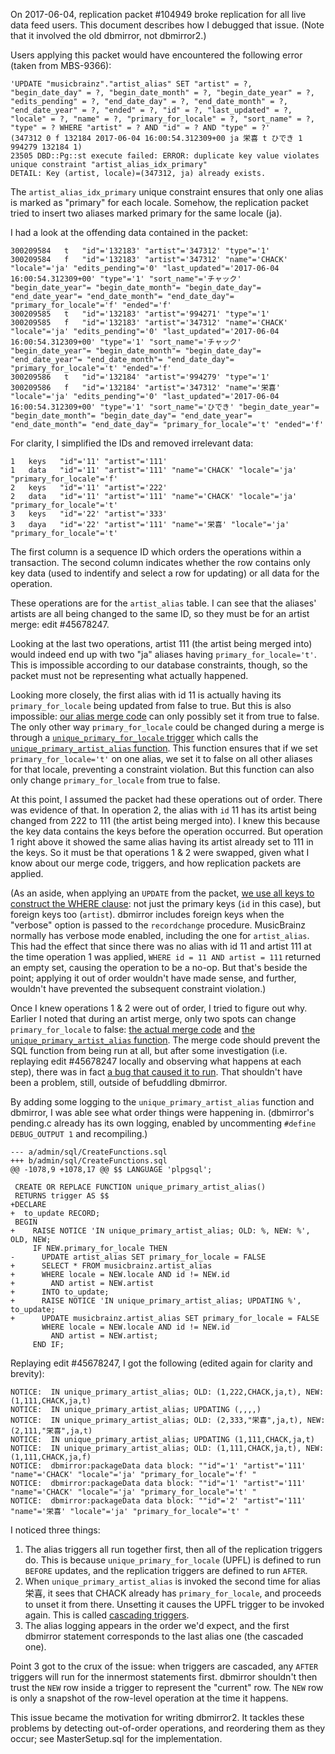 On 2017-06-04, replication packet #104949 broke replication for all live data
feed users. This document describes how I debugged that issue. (Note that it
involved the old dbmirror, not dbmirror2.)

Users applying this packet would have encountered the following error (taken
from MBS-9366):

```
'UPDATE "musicbrainz"."artist_alias" SET "artist" = ?, "begin_date_day" = ?, "begin_date_month" = ?, "begin_date_year" = ?, "edits_pending" = ?, "end_date_day" = ?, "end_date_month" = ?, "end_date_year" = ?, "ended" = ?, "id" = ?, "last_updated" = ?, "locale" = ?, "name" = ?, "primary_for_locale" = ?, "sort_name" = ?, "type" = ? WHERE "artist" = ? AND "id" = ? AND "type" = ?'
(347312 0 f 132184 2017-06-04 16:00:54.312309+00 ja 栄喜 t ひでき 1 994279 132184 1)
23505 DBD::Pg::st execute failed: ERROR: duplicate key value violates unique constraint "artist_alias_idx_primary"
DETAIL: Key (artist, locale)=(347312, ja) already exists.
```

The `artist_alias_idx_primary` unique constraint ensures that only one alias is
marked as "primary" for each locale. Somehow, the replication packet tried to
insert two aliases marked primary for the same locale (ja).

I had a look at the offending data contained in the packet:

```
300209584   t   "id"='132183' "artist"='347312' "type"='1' 
300209584   f   "id"='132183' "artist"='347312' "name"='CHACK' "locale"='ja' "edits_pending"='0' "last_updated"='2017-06-04 16:00:54.312309+00' "type"='1' "sort_name"='チャック' "begin_date_year"= "begin_date_month"= "begin_date_day"= "end_date_year"= "end_date_month"= "end_date_day"= "primary_for_locale"='f' "ended"='f' 
300209585   t   "id"='132183' "artist"='994271' "type"='1' 
300209585   f   "id"='132183' "artist"='347312' "name"='CHACK' "locale"='ja' "edits_pending"='0' "last_updated"='2017-06-04 16:00:54.312309+00' "type"='1' "sort_name"='チャック' "begin_date_year"= "begin_date_month"= "begin_date_day"= "end_date_year"= "end_date_month"= "end_date_day"= "primary_for_locale"='t' "ended"='f' 
300209586   t   "id"='132184' "artist"='994279' "type"='1' 
300209586   f   "id"='132184' "artist"='347312' "name"='栄喜' "locale"='ja' "edits_pending"='0' "last_updated"='2017-06-04 16:00:54.312309+00' "type"='1' "sort_name"='ひでき' "begin_date_year"= "begin_date_month"= "begin_date_day"= "end_date_year"= "end_date_month"= "end_date_day"= "primary_for_locale"='t' "ended"='f' 
```

For clarity, I simplified the IDs and removed irrelevant data:

```
1   keys   "id"='11' "artist"='111' 
1   data   "id"='11' "artist"='111' "name"='CHACK' "locale"='ja' "primary_for_locale"='f' 
2   keys   "id"='11' "artist"='222' 
2   data   "id"='11' "artist"='111' "name"='CHACK' "locale"='ja' "primary_for_locale"='t' 
3   keys   "id"='22' "artist"='333' 
3   daya   "id"='22' "artist"='111' "name"='栄喜' "locale"='ja' "primary_for_locale"='t' 
```

The first column is a sequence ID which orders the operations within a
transaction. The second column indicates whether the row contains only key
data (used to indentify and select a row for updating) or all data for the
operation.

These operations are for the `artist_alias` table. I can see that the aliases'
artists are all being changed to the same ID, so they must be for an artist
merge: edit #45678247.

Looking at the last two operations, artist 111 (the artist being merged into)
would indeed end up with two "ja" aliases having `primary_for_locale='t'`. This
is impossible according to our database constraints, though, so the packet must
not be representing what actually happened.

Looking more closely, the first alias with id 11 is actually having its
`primary_for_locale` being updated from false to true. But this is also
impossible: [our alias merge
code](https://github.com/metabrainz/musicbrainz-server/blob/ef48045/lib/MusicBrainz/Server/Data/Alias.pm#L186)
can only possibly set it from true to false. The only other way
`primary_for_locale` could be changed during a merge is through a
[`unique_primary_for_locale`
trigger](https://github.com/metabrainz/musicbrainz-server/blob/ef48045/admin/sql/CreateTriggers.sql#L55-L56)
which calls the [`unique_primary_artist_alias`
function](https://github.com/metabrainz/musicbrainz-server/blob/ef48045admin/sql/CreateFunctions.sql#L759-L769).
This function ensures that if we set `primary_for_locale='t'` on one alias, we
set it to false on all other aliases for that locale, preventing a constraint
violation. But this function can also only change `primary_for_locale` from
true to false.

At this point, I assumed the packet had these operations out of order. There
was evidence of that. In operation 2, the alias with `id` 11 has its artist
being changed from 222 to 111 (the artist being merged into). I knew this
because the key data contains the keys before the operation occurred. But
operation 1 right above it showed the same alias having its artist already set
to 111 in the keys. So it must be that operations 1 & 2 were swapped, given
what I know about our merge code, triggers, and how replication packets are
applied.

(As an aside, when applying an `UPDATE` from the packet, [we use all keys to
construct the WHERE
clause](https://github.com/metabrainz/musicbrainz-server/blob/ef48045/admin/replication/ProcessReplicationChanges#L313):
not just the primary keys (`id` in this case), but foreign keys too (`artist`).
dbmirror includes foreign keys when the "verbose" option is passed to the
`recordchange` procedure. MusicBrainz normally has verbose mode enabled,
including the one for `artist_alias`. This had the effect that since there was
no alias with id 11 and artist 111 at the time operation 1 was applied, `WHERE
id = 11 AND artist = 111` returned an empty set, causing the operation to be a
no-op. But that's beside the point; applying it out of order wouldn't have made
sense, and further, wouldn't have prevented the subsequent constraint
violation.)

Once I knew operations 1 & 2 were out of order, I tried to figure out why.
Earlier I noted that during an artist merge, only two spots can change
`primary_for_locale` to false: [the actual merge
code](https://github.com/metabrainz/musicbrainz-server/blob/ef48045/lib/MusicBrainz/Server/Data/Alias.pm#L186)
and [the `unique_primary_artist_alias`
function](https://github.com/metabrainz/musicbrainz-server/blob/ef48045/admin/sql/CreateFunctions.sql#L759-L769).
The merge code should prevent the SQL function from being run at all, but after
some investigation (i.e. replaying edit #45678247 locally and observing what
happens at each step), there was in fact [a bug that caused it to
run](https://github.com/metabrainz/musicbrainz-server/commit/a753b2d).
That shouldn't have been a problem, still, outside of befuddling dbmirror.

By adding some logging to the `unique_primary_artist_alias` function and
dbmirror, I was able see what order things were happening in. (dbmirror's
pending.c already has its own logging, enabled by uncommenting
`#define DEBUG_OUTPUT 1` and recompiling.)

```
--- a/admin/sql/CreateFunctions.sql
+++ b/admin/sql/CreateFunctions.sql
@@ -1078,9 +1078,17 @@ $$ LANGUAGE 'plpgsql';

 CREATE OR REPLACE FUNCTION unique_primary_artist_alias()
 RETURNS trigger AS $$
+DECLARE
+  to_update RECORD;
 BEGIN
+    RAISE NOTICE 'IN unique_primary_artist_alias; OLD: %, NEW: %', OLD, NEW;
     IF NEW.primary_for_locale THEN
-      UPDATE artist_alias SET primary_for_locale = FALSE
+      SELECT * FROM musicbrainz.artist_alias
+      WHERE locale = NEW.locale AND id != NEW.id
+        AND artist = NEW.artist
+      INTO to_update;
+      RAISE NOTICE 'IN unique_primary_artist_alias; UPDATING %', to_update;
+      UPDATE musicbrainz.artist_alias SET primary_for_locale = FALSE
       WHERE locale = NEW.locale AND id != NEW.id
         AND artist = NEW.artist;
     END IF;
```

Replaying edit #45678247, I got the following (edited again for clarity and
brevity):

```
NOTICE:  IN unique_primary_artist_alias; OLD: (1,222,CHACK,ja,t), NEW: (1,111,CHACK,ja,t)
NOTICE:  IN unique_primary_artist_alias; UPDATING (,,,,)
NOTICE:  IN unique_primary_artist_alias; OLD: (2,333,"栄喜",ja,t), NEW: (2,111,"栄喜",ja,t)
NOTICE:  IN unique_primary_artist_alias; UPDATING (1,111,CHACK,ja,t)
NOTICE:  IN unique_primary_artist_alias; OLD: (1,111,CHACK,ja,t), NEW: (1,111,CHACK,ja,f)
NOTICE:  dbmirror:packageData data block: ""id"='1' "artist"='111' "name"='CHACK' "locale"='ja' "primary_for_locale"='f' "
NOTICE:  dbmirror:packageData data block: ""id"='1' "artist"='111' "name"='CHACK' "locale"='ja' "primary_for_locale"='t' "
NOTICE:  dbmirror:packageData data block: ""id"='2' "artist"='111' "name"='栄喜' "locale"='ja' "primary_for_locale"='t' "
```

I noticed three things:

  1. The alias triggers all run together first, then all of the replication
     triggers do. This is because `unique_primary_for_locale` (UPFL) is
     defined to run `BEFORE` updates, and the replication triggers are
     defined to run `AFTER`.
  2. When `unique_primary_artist_alias` is invoked the second time for alias
     栄喜, it sees that CHACK already has `primary_for_locale`, and proceeds to
     unset it from there. Unsetting it causes the UPFL trigger to be invoked
     again. This is called [cascading triggers](https://www.postgresql.org/docs/9.5/trigger-definition.html). 
  3. The alias logging appears in the order we'd expect, and the first
     dbmirror statement corresponds to the last alias one (the cascaded one).

Point 3 got to the crux of the issue: when triggers are cascaded, any
`AFTER` triggers will run for the innermost statements first. dbmirror
shouldn't then trust the `NEW` row inside a trigger to represent the
"current" row. The `NEW` row is only a snapshot of the row-level operation at
the time it happens.

This issue became the motivation for writing dbmirror2. It tackles these
problems by detecting out-of-order operations, and reordering them as they
occur; see MasterSetup.sql for the implementation.
